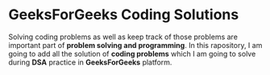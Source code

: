 # GeeksForGeeks Coding Solutions
Solving coding problems as well as keep track of those problems are important part of **problem solving and programming**. In this rapository, I am going to add all the solution of **coding problems** which I am going to solve during **DSA** practice in **GeeksForGeeks** platform. 

